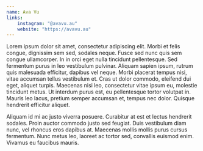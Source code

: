 ```yaml
---
name: Ava Vu
links:
    instagram: "@avavu.au"
    website: "https://avavu.au"
---
```





Lorem ipsum dolor sit amet, consectetur adipiscing elit. Morbi et felis congue, dignissim sem sed, sodales neque. Fusce sed nunc quis sem congue ullamcorper. In in orci eget nulla tincidunt pellentesque. Sed fermentum purus in leo vestibulum pulvinar. Aliquam sapien ipsum, rutrum quis malesuada efficitur, dapibus vel neque. Morbi placerat tempus nisi, vitae accumsan tellus vestibulum et. Cras ut dolor commodo, eleifend dui eget, aliquet turpis. Maecenas nisi leo, consectetur vitae ipsum eu, molestie tincidunt metus. Ut interdum purus est, eu pellentesque tortor volutpat in. Mauris leo lacus, pretium semper accumsan et, tempus nec dolor. Quisque hendrerit efficitur aliquet.

Aliquam id mi ac justo viverra posuere. Curabitur at est et lectus hendrerit sodales. Proin auctor commodo justo sed feugiat. Duis vestibulum diam nunc, vel rhoncus eros dapibus at. Maecenas mollis mollis purus cursus fermentum. Nunc metus leo, laoreet ac tortor sed, convallis euismod enim. Vivamus eu faucibus mauris. 